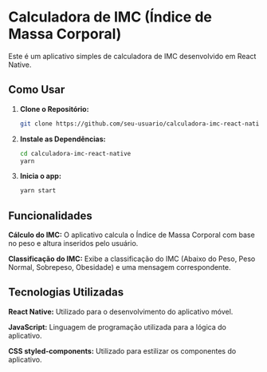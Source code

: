 # Calculadora de IMC (Índice de Massa Corporal)

Este é um aplicativo simples de calculadora de IMC desenvolvido em React Native.

## Como Usar

1. **Clone o Repositório:**

   ```bash
   git clone https://github.com/seu-usuario/calculadora-imc-react-native.git

2. **Instale as Dependências:**

    ```bash
    cd calculadora-imc-react-native
    yarn 

2. **Inicia o app:**

    ```bash
    yarn start

 ## Funcionalidades

**Cálculo do IMC:** O aplicativo calcula o Índice de Massa Corporal com base no peso e altura inseridos pelo usuário.

**Classificação do IMC:** Exibe a classificação do IMC (Abaixo do Peso, Peso Normal, Sobrepeso, Obesidade) e uma mensagem correspondente.

 ## Tecnologias Utilizadas

**React Native:** Utilizado para o desenvolvimento do aplicativo móvel.

**JavaScript:** Linguagem de programação utilizada para a lógica do aplicativo.

**CSS styled-components:** Utilizado para estilizar os componentes do aplicativo.